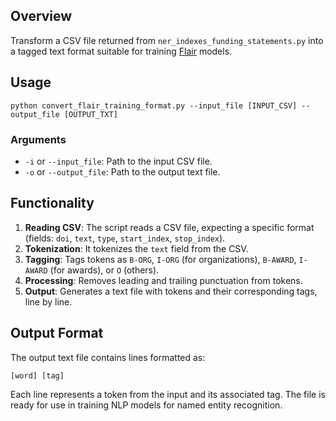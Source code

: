 ## Overview
Transform a CSV file returned from `ner_indexes_funding_statements.py` into a tagged text format suitable for training [Flair](https://github.com/flairNLP/flair) models.


## Usage
```
python convert_flair_training_format.py --input_file [INPUT_CSV] --output_file [OUTPUT_TXT]
```

### Arguments
- `-i` or `--input_file`: Path to the input CSV file.
- `-o` or `--output_file`: Path to the output text file.

## Functionality
1. **Reading CSV**: The script reads a CSV file, expecting a specific format (fields: `doi`, `text`, `type`, `start_index`, `stop_index`).
2. **Tokenization**: It tokenizes the `text` field from the CSV.
3. **Tagging**: Tags tokens as `B-ORG`, `I-ORG` (for organizations), `B-AWARD`, `I-AWARD` (for awards), or `O` (others).
4. **Processing**: Removes leading and trailing punctuation from tokens.
5. **Output**: Generates a text file with tokens and their corresponding tags, line by line.

## Output Format
The output text file contains lines formatted as:

```
[word] [tag]
```

Each line represents a token from the input and its associated tag. The file is ready for use in training NLP models for named entity recognition.